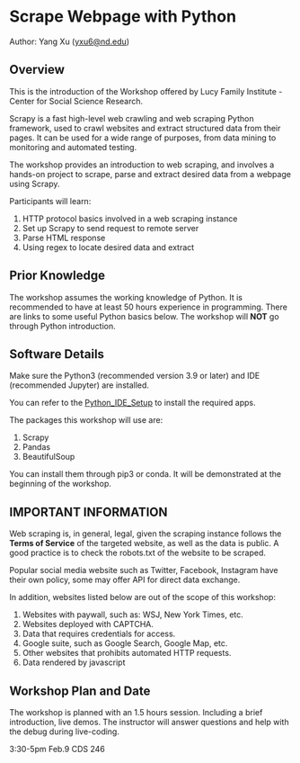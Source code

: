 # Scrape Webpage with Python
Author: Yang Xu (yxu6@nd.edu)

## Overview

This is the introduction of the Workshop offered by Lucy Family Institute - Center for Social Science Research.

Scrapy is a fast high-level web crawling and web scraping Python framework, used to crawl websites and extract structured data from their pages. It can be used for a wide range of purposes, from data mining to monitoring and automated testing.

The workshop provides an introduction to web scraping, and involves a hands-on project to scrape, parse and extract desired data from a webpage using Scrapy.

Participants will learn:
1. HTTP protocol basics involved in a web scraping instance
2. Set up Scrapy to send request to remote server
3. Parse HTML response
4. Using regex to locate desired data and extract

## Prior Knowledge

The workshop assumes the working knowledge of Python. It is recommended to have at least 50 hours experience in programming. There are links to some useful Python basics below. The workshop will **NOT** go through Python introduction.

## Software Details

Make sure the Python3 (recommended version 3.9 or later) and IDE (recommended Jupyter) are installed.

You can refer to the [Python_IDE_Setup](https://github.com/Lucy-Family-Institute/CSSR-Workshop-Scrapy/blob/master/Python_IDE_Setup.md) to install the required apps.

The packages this workshop will use are:
1. Scrapy 
2. Pandas
3. BeautifulSoup

You can install them through pip3 or conda. It will be demonstrated at the beginning of the workshop.

## IMPORTANT INFORMATION

Web scraping is, in general, legal, given the scraping instance follows the **Terms of Service** of the targeted website, as well as the data is public. A good practice is to check the robots.txt of the website to be scraped.

Popular social media website such as Twitter, Facebook, Instagram have their own policy, some may offer API for direct data exchange.

In addition, websites listed below are out of the scope of this workshop:

1. Websites with paywall, such as: WSJ, New York Times, etc.
2. Websites deployed with CAPTCHA.
3. Data that requires credentials for access.
4. Google suite, such as Google Search, Google Map, etc.
5. Other websites that prohibits automated HTTP requests.
6. Data rendered by javascript

## Workshop Plan and Date

The workshop is planned with an 1.5 hours session. Including a brief introduction, live demos. The instructor will answer questions and help with the debug during live-coding.

3:30-5pm Feb.9 CDS 246